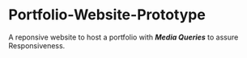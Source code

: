 # Portfolio-Website-Prototype

 A reponsive website to host a portfolio with ***Media Queries*** to assure Responsiveness.
